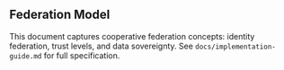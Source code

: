 ## Federation Model

This document captures cooperative federation concepts: identity federation, trust levels, and data sovereignty. See `docs/implementation-guide.md` for full specification.



